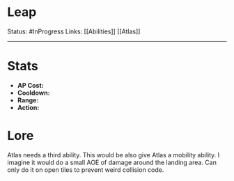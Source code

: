 # Leap
Status: #InProgress 
Links: [[Abilities]] [[Atlas]]
___
# Stats
- **AP Cost:**
- **Cooldown:**
- **Range:**
- **Action:**
# Lore
Atlas needs a third ability. This would be also give Atlas a mobility ability. I imagine it would do a small AOE of damage around the landing area. Can only do it on open tiles to prevent weird collision code.